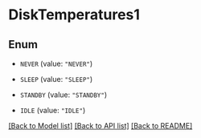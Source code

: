 # DiskTemperatures1

## Enum


* `NEVER` (value: `"NEVER"`)

* `SLEEP` (value: `"SLEEP"`)

* `STANDBY` (value: `"STANDBY"`)

* `IDLE` (value: `"IDLE"`)


[[Back to Model list]](../README.md#documentation-for-models) [[Back to API list]](../README.md#documentation-for-api-endpoints) [[Back to README]](../README.md)


